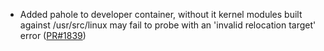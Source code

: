 - Added pahole to developer container, without it kernel modules built against /usr/src/linux may fail to probe with an 'invalid relocation target' error ([PR#1839](https://github.com/flatcar-linux/coreos-overlay/pull/1839))
